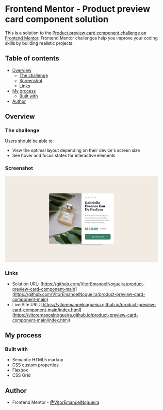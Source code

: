 # Frontend Mentor - Product preview card component solution

This is a solution to the [Product preview card component challenge on Frontend Mentor](https://www.frontendmentor.io/challenges/product-preview-card-component-GO7UmttRfa). Frontend Mentor challenges help you improve your coding skills by building realistic projects. 

## Table of contents

- [Overview](#overview)
  - [The challenge](#the-challenge)
  - [Screenshot](#screenshot)
  - [Links](#links)
- [My process](#my-process)
  - [Built with](#built-with)
- [Author](#author)

## Overview

### The challenge

Users should be able to:

- View the optimal layout depending on their device's screen size
- See hover and focus states for interactive elements

### Screenshot

![](./screenshot.jpg)

### Links

- Solution URL: [https://github.com/VitorEmanoelNogueira/product-preview-card-component-main](https://github.com/VitorEmanoelNogueira/product-preview-card-component-main)
- Live Site URL: [https://vitoremanoelnogueira.github.io/product-preview-card-component-main/index.html](https://vitoremanoelnogueira.github.io/product-preview-card-component-main/index.html)

## My process

### Built with

- Semantic HTML5 markup
- CSS custom properties
- Flexbox
- CSS Grid

## Author

- Frontend Mentor - [@VitorEmanoelNogueira](https://www.frontendmentor.io/profile/VitorEmanoelNogueira)